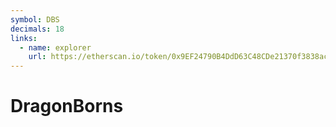 ```yaml
---
symbol: DBS
decimals: 18
links:
  - name: explorer
    url: https://etherscan.io/token/0x9EF24790B4DdD63C48CDe21370f3838acD75B727
---
```


# DragonBorns
